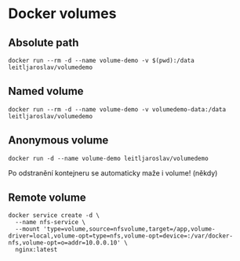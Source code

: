 # Docker volumes
## Absolute path
```shell
docker run --rm -d --name volume-demo -v $(pwd):/data leitljaroslav/volumedemo
```
  
## Named volume
```shell
docker run --rm -d --name volume-demo -v volumedemo-data:/data leitljaroslav/volumedemo
```
  
## Anonymous volume
```shell
docker run -d --name volume-demo leitljaroslav/volumedemo
```
Po odstranění kontejneru se automaticky maže i volume! (někdy)

## Remote volume
```shell
docker service create -d \
  --name nfs-service \
  --mount 'type=volume,source=nfsvolume,target=/app,volume-driver=local,volume-opt=type=nfs,volume-opt=device=:/var/docker-nfs,volume-opt=o=addr=10.0.0.10' \
  nginx:latest
```